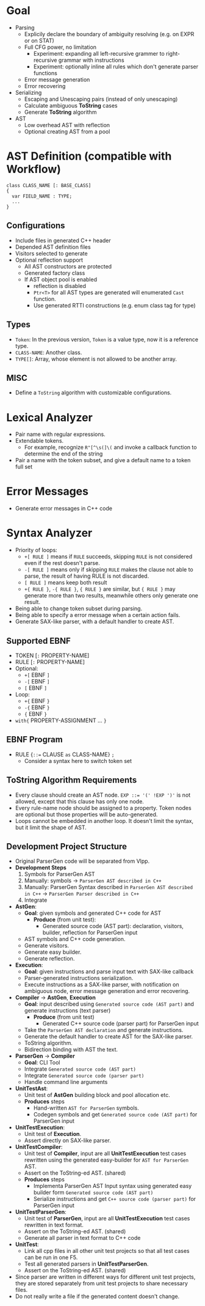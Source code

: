 # Goal

* Parsing
  * Explicily declare the boundary of ambiguity resolving (e.g. on EXPR or on STAT)
  * Full CFG power, no limitation
    * Experiment: expanding all left-recursive grammer to right-recursive grammar with instructions
    * Experiment: optionally inline all rules which don't generate parser functions
  * Error message generation
  * Error recovering
* Serializing
  * Escaping and Unescaping pairs (instead of only unescaping)
  * Calculate ambiguous **ToString** cases
  * Generate **ToString** algorithm
* AST
  * Low overhead AST with reflection
  * Optional creating AST from a pool

# AST Definition (compatible with Workflow)

```
class CLASS_NAME [: BASE_CLASS]
{
  var FIELD_NAME : TYPE;
  ...
}
```

## Configurations

- Include files in generated C++ header
- Depended AST definition files
- Visitors selected to generate
- Optional reflection support
  - All AST constructors are protected
  - Generated factory class
  - If AST object pool is enabled
    - reflection is disabled
    - `Ptr<T>` for all AST types are generated will enumerated `Cast` function.
    - Use generated RTTI constructions (e.g. enum class tag for type)

## Types

- `Token`: In the previous version, `Token` is a value type, now it is a reference type.
- `CLASS-NAME`: Another class.
- `TYPE[]`: Array, whose element is not allowed to be another array.

## MISC

- Define a `ToString` algorithm with customizable configurations.

# Lexical Analyzer

- Pair name with regular expressions.
- Extendable tokens.
  - For example, recognize `R"[^\s(]\(` and invoke a callback function to determine the end of the string
- Pair a name with the token subset, and give a default name to a token full set

# Error Messages

- Generate error messages in C++ code

# Syntax Analyzer

- Priority of loops:
  - `+[ RULE ]` means if `RULE` succeeds, skipping `RULE` is not considered even if the rest doesn't parse.
  - `-[ RULE ]` means only if skipping `RULE` makes the clause not able to parse, the result of having RULE is not discarded.
  - `[ RULE ]` means keep both result
  - `+{ RULE }`, `-{ RULE }`, `{ RULE }` are similar, but `{ RULE }` may generate more than two results, meanwhile others only generate one result.
- Being able to change token subset during parsing.
- Being able to specify a error message when a certain action fails.
- Generate SAX-like parser, with a default handler to create AST.

## Supported EBNF

- TOKEN [`:` PROPERTY-NAME]
- RULE [`:` PROPERTY-NAME]
- Optional:
  - `+[` EBNF `]`
  - `-[` EBNF `]`
  - `[` EBNF `]`
- Loop:
  - `+{` EBNF `}`
  - `-{` EBNF `}`
  - `{` EBNF `}`
- `with{` PROPERTY-ASSIGNMENT ... `}`
 
## EBNF Program

- RULE {`::=` CLAUSE `as` CLASS-NAME} `;`
  - Consider a syntax here to switch token set

## ToString Algorithm Requirements
- Every clause should create an AST node. `EXP ::= '(' !EXP ')'` is not allowed, except that this clause has only one node.
- Every rule-name node should be assigned to a property. Token nodes are optional but those properties will be auto-generated.
- Loops cannot be embedded in another loop. It doesn't limit the syntax, but it limit the shape of AST.

## Development Project Structure
- Original ParserGen code will be separated from Vlpp.
- **Development Steps**
  1. Symbols for ParserGen AST
  2. Manually: symbols -> `ParserGen AST described in C++`
  3. Manually: ParserGen Syntax described in `ParserGen AST described in C++` -> `ParserGen Parser described in C++`
  4. Integrate
- **AstGen**:
  - **Goal**: given symbols and generated C++ code for AST
    - **Produce** (from unit test):
      - Generated source code (AST part): declaration, visitors, builder, reflection for ParserGen input
  - AST symbols and C++ code generation.
  - Generate visitors.
  - Generate easy builder.
  - Generate reflection.
- **Execution**:
  - **Goal**: given instructions and parse input text with SAX-like callback
  - Parser-generated instructions serialization.
  - Execute instructions as a SAX-like parser, with notification on ambiguous node, error message generation and error recovering.
- **Compiler** -> **AstGen**, **Execution**
  - **Goal**: input described using `Generated source code (AST part)` and generate instructions (text parser)
    - **Produce** (from unit test)
      - Generated C++ source code (parser part) for ParserGen input
  - Take the `ParserGen AST declaration` and generate instructions.
  - Generate the default handler to create AST for the SAX-like parser.
  - ToString algorithm.
  - Bidirection binding with AST the text.
- **ParserGen** -> **Compiler**
  - **Goal**: CLI Tool
  - Integrate `Generated source code (AST part)`
  - Integrate `Generated source code (parser part)`
  - Handle command line arguments
- **UnitTestAst**:
  - Unit test of **AstGen** building block and pool allocation etc.
  - **Produces** steps
    - Hand-written `AST for ParserGen` symbols.
    - Codegen symbols and get `Generated source code (AST part)` for ParserGen input
- **UnitTestExecution**:
  - Unit test of **Execution**.
  - Assert directly on SAX-like parser.
- **UnitTestCompiler**:
  - Unit test of **Compiler**, input are all **UnitTestExecution** test cases rewritten using the generated easy-builder for `AST for ParserGen` AST.
  - Assert on the ToString-ed AST. (shared)
  - **Produces** steps
    - Implementa ParserGen AST Input syntax using generated easy builder form `Generated source code (AST part)`
    - Serialize instructions and get `C++ source code (parser part)` for ParserGen input
- **UnitTestParserGen**:
  - Unit test of **ParserGen**, input are all **UnitTestExecution** test cases rewritten in text format.
  - Assert on the ToString-ed AST. (shared)
  - Generate all parser in text format to C++ code
- **UnitTest**:
  - Link all cpp files in all other unit test projects so that all test cases can be run in one F5.
  - Test all generated parsers in **UnitTestParserGen**.
  - Assert on the ToString-ed AST. (shared)
- Since parser are written in different ways for different unit test projects, they are stored separately from unit test projects to share necessary files.
- Do not really write a file if the generated content doesn't change.
